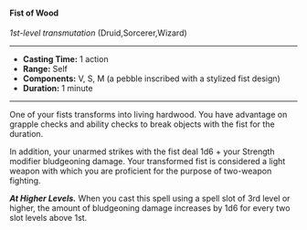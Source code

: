 #### Fist of Wood
*1st-level transmutation* (Druid,Sorcerer,Wizard)
___
- **Casting Time:** 1 action
- **Range:** Self
- **Components:** V, S, M (a pebble inscribed with a stylized fist design)
- **Duration:** 1 minute
---
One of your fists transforms into living hardwood. You have advantage on grapple checks and ability checks to break objects with the fist for the duration.

In addition, your unarmed strikes with the fist deal 1d6 + your Strength modifier bludgeoning damage. Your transformed fist is considered a light weapon with which you are proficient for the purpose of two-weapon fighting.

***At Higher Levels.***  When you cast this spell using a spell slot of 3rd level or higher, the amount of bludgeoning damage increases by 1d6 for every two slot levels above 1st.
